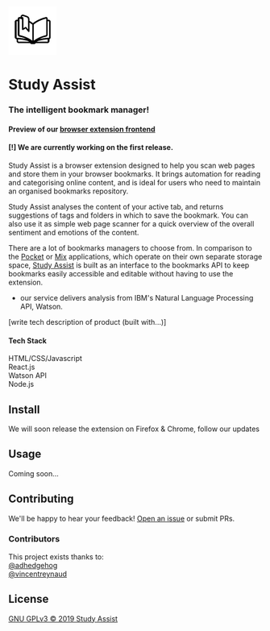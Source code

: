 ![Study Assist Logo](public/icons/logo-96.png)

# Study Assist

### The intelligent bookmark manager!

#### Preview of our [browser extension frontend](https://study-assist-vincentreynaud.study-assist-webext.now.sh/)

#### [!] We are currently working on the first release.

Study Assist is a browser extension designed to help you scan web pages and store them in your browser bookmarks. It brings automation for reading and categorising online content, and is ideal for users who need to maintain an organised bookmarks repository.

Study Assist analyses the content of your active tab, and returns suggestions of tags and folders in which to save the bookmark. You can also use it as simple web page scanner for a quick overview of the overall sentiment and emotions of the content.

There are a lot of bookmarks managers to choose from. In comparison to the [Pocket](https://getpocket.com) or [Mix](https://mix.com/) applications, which operate on their own separate storage space, [Study Assist](https://study-assist-vincentreynaud.study-assist-webext.now.sh/) is built as an interface to the bookmarks API to keep bookmarks easily accessible and editable without having to use the extension.

- our service delivers analysis from IBM's Natural Language Processing API, Watson.

[write tech description of product (built with...)]

#### Tech Stack

HTML/CSS/Javascript  
React.js  
Watson API  
Node.js

## Install

We will soon release the extension on Firefox & Chrome, follow our updates

## Usage

Coming soon...

## Contributing

We'll be happy to hear your feedback! [Open an issue](https://github.com/study-assist/browser-extension/issues/new) or submit PRs.

### Contributors

This project exists thanks to:  
[@adhedgehog](https://github.com/adhedgehog)  
[@vincentreynaud](https://github.com/vincentreynaud)

## License

[GNU GPLv3 &copy; 2019 Study Assist](LICENSE)
